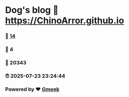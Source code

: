 # Dog's blog :link: https://ChinoArror.github.io 
### :page_facing_up: [14](https://ChinoArror.github.io/tag.html) 
### :speech_balloon: 4 
### :hibiscus: 20343 
### :alarm_clock: 2025-07-23 23:24:44 
### Powered by :heart: [Gmeek](https://github.com/Meekdai/Gmeek)
